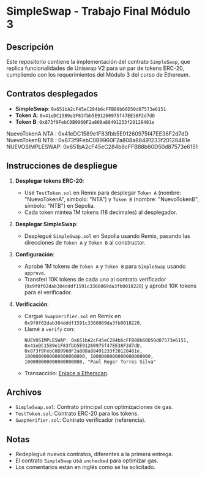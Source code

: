 # SimpleSwap - Trabajo Final Módulo 3

## Descripción
Este repositorio contiene la implementación del contrato `SimpleSwap`, que replica funcionalidades de Uniswap V2 para un par de tokens ERC-20, cumpliendo con los requerimientos del Módulo 3 del curso de Ethereum.

## Contratos desplegados
- **SimpleSwap**: `0x651bA2cF45eC284b6cFFB88b60D50d87573e6151` 
- **Token A**: `0x41eDC1589e1F83fbb5E91260975f47EE38F2d7dD` 
- **Token B**: `0x873f9FebC0B9960F2a808a88491233f20128481e` 

NuevoTokenA NTA : 0x41eDC1589e1F83fbb5E91260975f47EE38F2d7dD
NuevoTokenB NTB : 0x873f9FebC0B9960F2a808a88491233f20128481e
NUEVOSIMPLESWAP: 0x651bA2cF45eC284b6cFFB88b60D50d87573e6151


## Instrucciones de despliegue
1. **Desplegar tokens ERC-20**:
   - Usé `TestToken.sol` en Remix para desplegar `Token A` (nombre: "NuevoTokenA", símbolo: "NTA") y `Token B` (nombre: "NuevoTokenB", símbolo: "NTB") en Sepolia.
   - Cada token mintea 1M tokens (18 decimales) al desplegador.

2. **Desplegar SimpleSwap**:
   - Desplegué `SimpleSwap.sol` en Sepolia usando Remix, pasando las direcciones de `Token A` y `Token B` al constructor.

3. **Configuración**:
   - Aprobé 1M tokens de `Token A` y `Token B` para `SimpleSwap` usando `approve`.
   - Transferí 10K tokens de cada uno al contrato verificador (`0x9f8f02dab384dddf1591c3366069da3fb0018220`) y aprobé 10K tokens para el verificador.

4. **Verificación**:
   - Cargué `SwapVerifier.sol` en Remix en `0x9f8f02dab384dddf1591c3366069da3fb0018220`.
   - Llamé a `verify` con:
     ```
     NUEVOSIMPLESWAP: 0x651bA2cF45eC284b6cFFB88b60D50d87573e6151, 0x41eDC1589e1F83fbb5E91260975f47EE38F2d7dD, 0x873f9FebC0B9960F2a808a88491233f20128481e, 1000000000000000000000, 1000000000000000000000, 100000000000000000000, "Paul Roger Torres Silva"
     ```
   - Transacción: [Enlace a Etherscan](#).

## Archivos
- `SimpleSwap.sol`: Contrato principal con optimizaciones de gas.
- `TestToken.sol`: Contrato ERC-20 para los tokens.
- `SwapVerifier.sol`: Contrato verificador (referencia).

## Notas
- Redeplegué nuevos contratos, diferentes a la primera entrega.
- El contrato `SimpleSwap` usa `unchecked` para optimizar gas.
- Los comentarios están en inglés como se ha solicitado.
